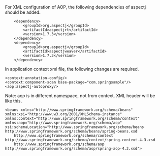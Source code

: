 For XML configuration of AOP, the following dependencies of aspectj should be added.

		<dependency>
			<groupId>org.aspectj</groupId>
			<artifactId>aspectjrt</artifactId>
			<version>1.7.3</version>
		</dependency>
		<dependency>
			<groupId>org.aspectj</groupId>
			<artifactId>aspectjweaver</artifactId>
			<version>1.7.3</version>
		</dependency>
		
In application context xml file, the following changes are required.

	<context:annotation-config/>
	<context:component-scan base-package="com.springsample"/>
	<aop:aspectj-autoproxy/>

Note: aop is in different namespace, not from context. XML header will be like this.

	<beans xmlns="http://www.springframework.org/schema/beans"
	xmlns:xsi="http://www.w3.org/2001/XMLSchema-instance"
	xmlns:context="http://www.springframework.org/schema/context"
	xmlns:aop="http://www.springframework.org/schema/aop"
	xsi:schemaLocation="http://www.springframework.org/schema/beans http://www.springframework.org/schema/beans/spring-beans.xsd
		http://www.springframework.org/schema/context http://www.springframework.org/schema/context/spring-context-4.3.xsd
		http://www.springframework.org/schema/aop http://www.springframework.org/schema/aop/spring-aop-4.3.xsd"> 		